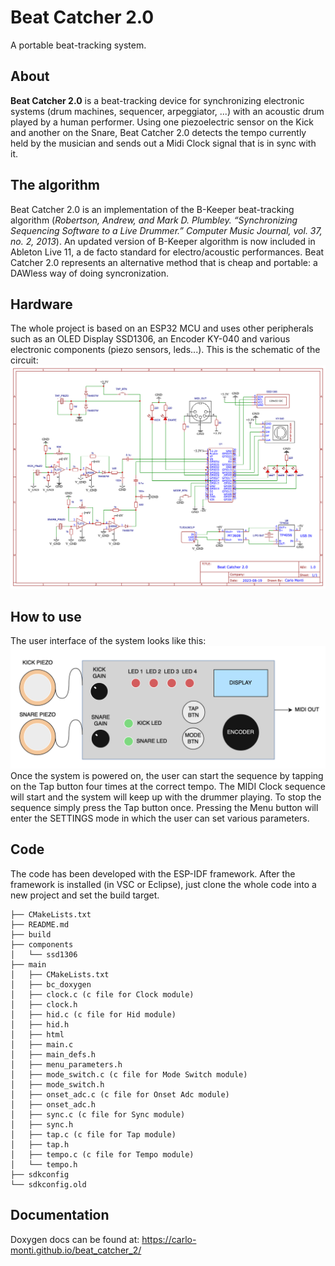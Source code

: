 # Beat Catcher 2.0
A portable beat-tracking system.

## About
**Beat Catcher 2.0** is a beat-tracking device for synchronizing electronic systems (drum machines, sequencer, arpeggiator, ...) with an acoustic drum played by a human performer. Using one piezoelectric sensor on the Kick and another on the Snare, Beat Catcher 2.0 detects the tempo currently held by the musician and sends out a Midi Clock signal that is in sync with it. 

## The algorithm
Beat Catcher 2.0 is an implementation of the B-Keeper beat-tracking algorithm (*Robertson, Andrew, and Mark D. Plumbley. “Synchronizing Sequencing Software to a Live Drummer.” Computer
Music Journal, vol. 37, no. 2, 2013*). An updated version of B-Keeper algorithm is now included in Ableton Live 11, a de facto standard for electro/acoustic performances. Beat Catcher 2.0 represents an alternative method that is cheap and portable: a DAWless way of doing syncronization.

## Hardware
The whole project is based on an ESP32 MCU and uses other peripherals such as an OLED Display SSD1306, an Encoder KY-040 and various electronic components (piezo sensors, leds...). This is the schematic of the circuit:
![Circuit image](img/circuito.png?raw=true "Circuit")

## How to use
The user interface of the system looks like this:
![User interface](img/user_interface.png?raw=true "User interface")
Once the system is powered on, the user can start the sequence by tapping on the Tap button four times at the correct tempo. The MIDI Clock sequence will start and the system will keep up with the drummer playing. To stop the sequence simply press the Tap button once. Pressing the Menu button will enter the SETTINGS mode in which the user can set various parameters.

## Code

The code has been developed with the ESP-IDF framework. After the framework is installed (in VSC or Eclipse), just clone the whole code into a new project and set the build target.
```
├── CMakeLists.txt
├── README.md
├── build
├── components
│   └── ssd1306
├── main
│   ├── CMakeLists.txt
│   ├── bc_doxygen
│   ├── clock.c (c file for Clock module)
│   ├── clock.h
│   ├── hid.c (c file for Hid module)
│   ├── hid.h
│   ├── html
│   ├── main.c
│   ├── main_defs.h
│   ├── menu_parameters.h
│   ├── mode_switch.c (c file for Mode Switch module)
│   ├── mode_switch.h
│   ├── onset_adc.c (c file for Onset Adc module)
│   ├── onset_adc.h
│   ├── sync.c (c file for Sync module)
│   ├── sync.h
│   ├── tap.c (c file for Tap module)
│   ├── tap.h
│   ├── tempo.c (c file for Tempo module)
│   └── tempo.h
├── sdkconfig
└── sdkconfig.old
```

## Documentation
Doxygen docs can be found at: https://carlo-monti.github.io/beat_catcher_2/
